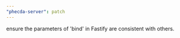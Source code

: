 ```yaml
---
"phecda-server": patch
---
```


ensure the parameters of 'bind' in Fastify are consistent with others.
